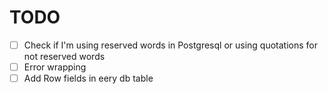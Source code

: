 # TODO

- [ ] Check if I'm using reserved words in Postgresql or using quotations for not reserved words
- [ ] Error wrapping
- [ ] Add Row fields in eery db table